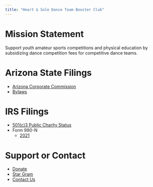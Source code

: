 ```yaml
---
title: "Heart & Sole Dance Team Booster Club"
---
```


# Mission Statement

Support youth amateur sports competitions and physical education by subsidizing dance competition fees for competitive dance teams.

# Arizona State Filings

- [Arizona Corporate Commission](https://ecorp.azcc.gov/PublicBusinessSearch/PublicBusinessInfo?entityNumber=23265115)
- [Bylaws](static/bylaws.pdf)

# IRS Filings

- [501(c)3 Public Charity Status](static/non-profit-status.pdf)
- Form 990-N
	- [2021](static/2021-990-N.pdf)

# Support or Contact

- [Donate](donate.md)
- [Star Gram](stargram.md)
- [Contact Us](mailto:team@hnsbooster.com)
